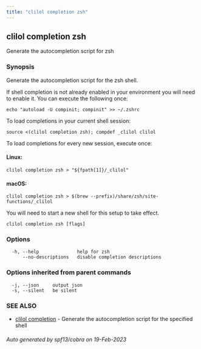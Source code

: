 ```yaml
---
title: "clilol completion zsh"
---
```

## clilol completion zsh

Generate the autocompletion script for zsh

### Synopsis

Generate the autocompletion script for the zsh shell.

If shell completion is not already enabled in your environment you will need
to enable it.  You can execute the following once:

	echo "autoload -U compinit; compinit" >> ~/.zshrc

To load completions in your current shell session:

	source <(clilol completion zsh); compdef _clilol clilol

To load completions for every new session, execute once:

#### Linux:

	clilol completion zsh > "${fpath[1]}/_clilol"

#### macOS:

	clilol completion zsh > $(brew --prefix)/share/zsh/site-functions/_clilol

You will need to start a new shell for this setup to take effect.


```
clilol completion zsh [flags]
```

### Options

```
  -h, --help              help for zsh
      --no-descriptions   disable completion descriptions
```

### Options inherited from parent commands

```
  -j, --json     output json
  -s, --silent   be silent
```

### SEE ALSO

* [clilol completion](clilol_completion.md)	 - Generate the autocompletion script for the specified shell

###### Auto generated by spf13/cobra on 19-Feb-2023
